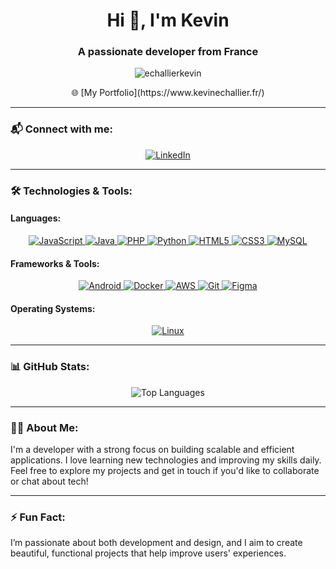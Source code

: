 <h1 align="center">Hi 👋, I'm Kevin</h1>
<h3 align="center">A passionate developer from France</h3>

<p align="center">
  <img src="https://komarev.com/ghpvc/?username=echallierkevin&label=Profile%20views&color=0e75b6&style=flat" alt="echallierkevin" />
</p>

<p align="center">
  🌐 [My Portfolio](https://www.kevinechallier.fr/)
</p>

---

### 📬 Connect with me:
<p align="center">
  <a href="https://linkedin.com/in/kevin-echallier-03b78424a" target="_blank">
    <img src="https://img.shields.io/badge/-LinkedIn-0e76a8?style=flat&logo=linkedin&logoColor=white" alt="LinkedIn" />
  </a>
</p>

---

### 🛠️ Technologies & Tools:

#### **Languages:**
<p align="center">
  <a href="https://developer.mozilla.org/en-US/docs/Web/JavaScript" target="_blank">
    <img src="https://img.shields.io/badge/JavaScript-efd81d?style=flat&logo=javascript&logoColor=black" alt="JavaScript" />
  </a>
  <a href="https://www.java.com" target="_blank">
    <img src="https://img.shields.io/badge/Java-007396?style=flat&logo=java&logoColor=white" alt="Java" />
  </a>
  <a href="https://www.php.net" target="_blank">
    <img src="https://img.shields.io/badge/PHP-777bb3?style=flat&logo=php&logoColor=white" alt="PHP" />
  </a>
  <a href="https://www.python.org" target="_blank">
    <img src="https://img.shields.io/badge/Python-3776AB?style=flat&logo=python&logoColor=white" alt="Python" />
  </a>
  <a href="https://www.w3.org/html/" target="_blank">
    <img src="https://img.shields.io/badge/HTML5-e34f26?style=flat&logo=html5&logoColor=white" alt="HTML5" />
  </a>
  <a href="https://www.w3schools.com/css/" target="_blank">
    <img src="https://img.shields.io/badge/CSS3-2965f1?style=flat&logo=css3&logoColor=white" alt="CSS3" />
  </a>
  <a href="https://www.mysql.com/" target="_blank">
    <img src="https://img.shields.io/badge/MySQL-4479a1?style=flat&logo=mysql&logoColor=white" alt="MySQL" />
  </a>
</p>

#### **Frameworks & Tools:**
<p align="center">
  <a href="https://developer.android.com" target="_blank">
    <img src="https://img.shields.io/badge/Android-3ddc84?style=flat&logo=android&logoColor=white" alt="Android" />
  </a>
  <a href="https://www.docker.com" target="_blank">
    <img src="https://img.shields.io/badge/Docker-2496ed?style=flat&logo=docker&logoColor=white" alt="Docker" />
  </a>
  <a href="https://aws.amazon.com" target="_blank">
    <img src="https://img.shields.io/badge/AWS-232f3e?style=flat&logo=amazonaws&logoColor=white" alt="AWS" />
  </a>
  <a href="https://git-scm.com" target="_blank">
    <img src="https://img.shields.io/badge/Git-f1502f?style=flat&logo=git&logoColor=white" alt="Git" />
  </a>
  <a href="https://www.figma.com" target="_blank">
    <img src="https://img.shields.io/badge/Figma-F24E1E?style=flat&logo=figma&logoColor=white" alt="Figma" />
  </a>
</p>

#### **Operating Systems:**
<p align="center">
  <a href="https://www.linux.org" target="_blank">
    <img src="https://img.shields.io/badge/Linux-FCC624?style=flat&logo=linux&logoColor=black" alt="Linux" />
  </a>
</p>

---

### 📊 GitHub Stats:
<p align="center">
  <img src="https://github-readme-stats.vercel.app/api/top-langs?username=KaYoZz15&show_icons=true&locale=en&layout=compact" alt="Top Languages" />
</p>

---

### 👨‍💻 About Me:

I'm a developer with a strong focus on building scalable and efficient applications. I love learning new technologies and improving my skills daily. Feel free to explore my projects and get in touch if you'd like to collaborate or chat about tech!

---

### ⚡ Fun Fact:
I’m passionate about both development and design, and I aim to create beautiful, functional projects that help improve users' experiences.
